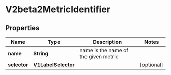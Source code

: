 

# V2beta2MetricIdentifier

## Properties

Name | Type | Description | Notes
------------ | ------------- | ------------- | -------------
**name** | **String** | name is the name of the given metric | 
**selector** | [**V1LabelSelector**](V1LabelSelector.md) |  |  [optional]



